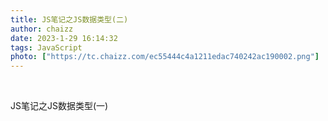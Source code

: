 ```yaml
---
title: JS笔记之JS数据类型(二)
author: chaizz
date: 2023-1-29 16:14:32
tags: JavaScript
photo: ["https://tc.chaizz.com/ec55444c4a1211edac740242ac190002.png"]
---
```


​                    

<!--more-->



JS笔记之JS数据类型(一)